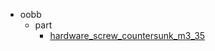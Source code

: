 * oobb
  * part
    * [hardware_screw_countersunk_m3_35](oobb/part/hardware_screw_countersunk_m3_35)
